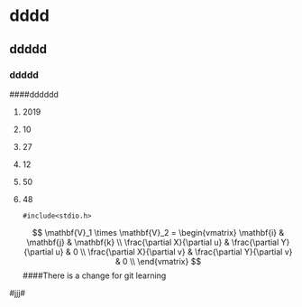 # dddd

## ddddd

### ddddd

####dddddd
1. 2019

2. 10

3. 27

4. 12

5. 50

6. 48

   ```#include<stdio.h>```

   $$ \mathbf{V}_1 \times \mathbf{V}_2 =  \begin{vmatrix} \mathbf{i} & \mathbf{j} & \mathbf{k} \\ \frac{\partial X}{\partial u} &  \frac{\partial Y}{\partial u} & 0 \\ \frac{\partial X}{\partial v} &  \frac{\partial Y}{\partial v} & 0 \\ \end{vmatrix} $$
####There is a change for git learning

#jjj#

